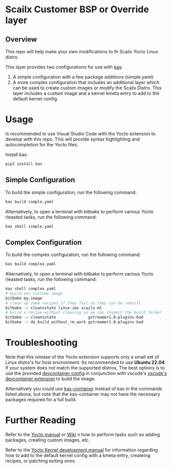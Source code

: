 # Scailx Customer BSP or Override layer

## Overview
This repo will help make your own modifications to th Scailx Yocto Linux distro.

This layer provides two configurations for use with [kas](https://kas.readthedocs.io/en/2.1.1/index.html):
1. A simple configuration with a few package additions (simple.yaml)
2. A more complex configuration that includes an additional layer which can be used to create custom images or modify the Scailx Distro.
This layer includes a custom image and a kernel kmeta entry to add to the default kernel config.

# Usage

Is recommended to use Visual Studio Code with the Yocto extension to develop with this repo. This will provide syntax highlighting and autocompletion for the Yocto files.

Install kas:
```bash
pip3 install kas
```

## Simple Configuration
To build the simple configuration, run the following command:
```bash
kas build simple.yaml
```
Alternatively, to open a terminal with bitbake to perform various Yocto rleasted tasks, run the following command:
```bash
kas shell simple.yaml
```

## Complex Configuration
To build the complex configuration, run the following command:
```bash
kas build complex.yaml
```
Alternatively, to open a terminal with bitbake to perform various Yocto rleasted tasks, run the following command:
```bash
kas shell complex.yaml
# build our custome image
bitbake my-image
# clean up some recipes if they fail so they can be rebuilt
bitbake -c cleansstate linux-imx scailx-ml
# build a recipe without cleaning so we can inspect the build folder
bitbake -c cleansstate              gstreamer1.0-plugins-bad
bitbake -c do_build_without_rm_work gstreamer1.0-plugins-bad
```

# Troubleshooting

Note that this release of the Yocto extension supports only a small set of Linux distro's for host environment.
Its recommended to use **Ubuntu 22.04**.
If your system does not match the supported distros, The best options is to use the provided [devcontainer config](.devcontainer/devcontainer.json) in conjunction with vscode's [vscode's devcontainer extension](https://code.visualstudio.com/docs/devcontainers/containers) to build the image.

Alternatively you could use [kas-container](https://kas.readthedocs.io/en/latest/userguide/kas-container.html) instead of kas in the commands listed above, but note that the kas-container may not have the necessary packages required for a full build.

# Further Reading
Refer to the [Yocto manual](https://docs.yoctoproject.org/) or [Wiki](https://wiki.yoctoproject.org/wiki/Main_Page) n how to perform tasks such as adding packages, creating custom images, etc.

Refer to the [Yocto Kernel development manual](https://docs.yoctoproject.org/kernel-dev/index.html) for information regarding how to add to the default kernel config with a kmeta entry, createing recipes, or patching exiting ones.


